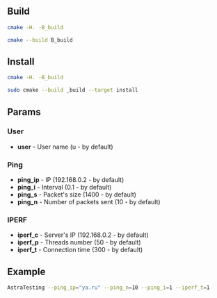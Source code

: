 ## Build
```sh
cmake -H. -B_build
```
```sh
cmake --build B_build
```
## Install
```sh
cmake -H. -B_build
```
```sh
sudo cmake --build _build --target install
```
## Params
### User
- **user** - User name (u - by default)
### Ping
- **ping_ip** - IP (192.168.0.2 - by default)
- **ping_i** - Interval (0.1 - by default)
- **ping_s** - Packet's size (1400 - by default)
- **ping_n** - Number of packets sent (10 - by default)
### IPERF
- **iperf_c** - Server's IP (192.168.0.2 - by default)
- **iperf_p** - Threads number (50 - by default)
- **iperf_t** - Connection time (300 - by default)

## Example
```sh
AstraTesting --ping_ip="ya.ru" --ping_n=10 --ping_i=1 --iperf_t=1
```
